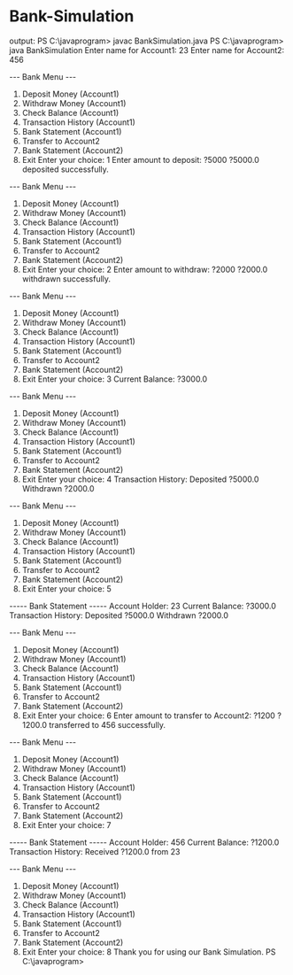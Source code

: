 # Bank-Simulation
output:
PS C:\javaprogram> javac BankSimulation.java
PS C:\javaprogram> java BankSimulation
Enter name for Account1: 23
Enter name for Account2: 456

--- Bank Menu ---
1. Deposit Money (Account1)
2. Withdraw Money (Account1)
3. Check Balance (Account1)
4. Transaction History (Account1)
5. Bank Statement (Account1)
6. Transfer to Account2
7. Bank Statement (Account2)
8. Exit
Enter your choice: 1
Enter amount to deposit: ?5000
?5000.0 deposited successfully.

--- Bank Menu ---
1. Deposit Money (Account1)
2. Withdraw Money (Account1)
3. Check Balance (Account1)
4. Transaction History (Account1)
5. Bank Statement (Account1)
6. Transfer to Account2
7. Bank Statement (Account2)
8. Exit
Enter your choice: 2
Enter amount to withdraw: ?2000
?2000.0 withdrawn successfully.

--- Bank Menu ---
1. Deposit Money (Account1)
2. Withdraw Money (Account1)
3. Check Balance (Account1)
4. Transaction History (Account1)
5. Bank Statement (Account1)
6. Transfer to Account2
7. Bank Statement (Account2)
8. Exit
Enter your choice: 3
Current Balance: ?3000.0

--- Bank Menu ---
1. Deposit Money (Account1)
2. Withdraw Money (Account1)
3. Check Balance (Account1)
4. Transaction History (Account1)
5. Bank Statement (Account1)
6. Transfer to Account2
7. Bank Statement (Account2)
8. Exit
Enter your choice: 4
Transaction History:
Deposited ?5000.0
Withdrawn ?2000.0

--- Bank Menu ---
1. Deposit Money (Account1)
2. Withdraw Money (Account1)
3. Check Balance (Account1)
4. Transaction History (Account1)
5. Bank Statement (Account1)
6. Transfer to Account2
7. Bank Statement (Account2)
8. Exit
Enter your choice: 5

----- Bank Statement -----
Account Holder: 23
Current Balance: ?3000.0
Transaction History:
Deposited ?5000.0
Withdrawn ?2000.0

--- Bank Menu ---
1. Deposit Money (Account1)
2. Withdraw Money (Account1)
3. Check Balance (Account1)
4. Transaction History (Account1)
5. Bank Statement (Account1)
6. Transfer to Account2
7. Bank Statement (Account2)
8. Exit
Enter your choice: 6
Enter amount to transfer to Account2: ?1200
?1200.0 transferred to 456 successfully.

--- Bank Menu ---
1. Deposit Money (Account1)
2. Withdraw Money (Account1)
3. Check Balance (Account1)
4. Transaction History (Account1)
5. Bank Statement (Account1)
6. Transfer to Account2
7. Bank Statement (Account2)
8. Exit
Enter your choice: 7

----- Bank Statement -----
Account Holder: 456
Current Balance: ?1200.0
Transaction History:
Received ?1200.0 from 23

--- Bank Menu ---
1. Deposit Money (Account1)
2. Withdraw Money (Account1)
3. Check Balance (Account1)
4. Transaction History (Account1)
5. Bank Statement (Account1)
6. Transfer to Account2
7. Bank Statement (Account2)
8. Exit
Enter your choice: 8
Thank you for using our Bank Simulation.
PS C:\javaprogram>
